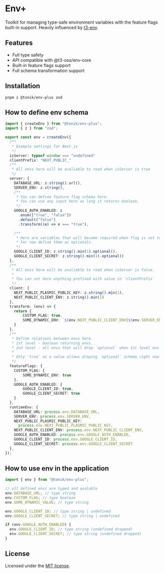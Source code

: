 # Env+

Toolkit for managing type-safe environment variables with the feature flags built-in support. Heavily influenced by [t3-env](https://github.com/t3-oss/t3-env).

## Features

- Full type safety
- API compatible with @t3-oss/env-core
- Built-in feature flags support
- Full schema transformation support

## Installation

```
pnpm i @tonik/env-plus zod
```

## How to define env schema

```ts
import { createEnv } from "@tonik/env-plus";
import { z } from "zod";

export const env = createEnv({
  /**
   * Example settings for Next.js
   */
  isServer: typeof window === "undefined"
  clientPrefix: "NEXT_PUBLIC_"
  /**
   * All envs here will be avaliable to read when isServer is true
   */
  server: {
    DATABASE_URL: z.string().url(),
    SERVER_ENV: z.string(),
    /**
     * You can define feature flag schema here.
     * You can use any input here as long it returns boolean.
     */
    GOOGLE_AUTH_ENABLED: z
      .enum(["true", "false"])
      .default("false")
      .transform((e) => e === "true"),

    /**
     * Here are variables that will become required when flag is set to "true".
     * For now define them as optionals.
     */
    GOOGLE_CLIENT_ID: z.string().min(1).optional(),
    GOOGLE_CLIENT_SECRET: z.string().min(1).optional()
  },
  /**
   * All envs here will be avaliable to read when isServer is false.
   *
   * You can set here anything prefixed with value in `clientPrefix`
   */
  client: {
    NEXT_PUBLIC_PLASMIC_PUBLIC_KEY: z.string().min(1),
    NEXT_PUBLIC_CLIENT_ENV: z.string().min(1)
  },
  transform: (env) => {
    return {
        CUSTOM_FLAG: true,
        SOME_DYNAMIC_ENV: `${env.NEXT_PUBLIC_CLIENT_ENV}${env.SERVER_ENV}`
    }
  },
  /**
   * Define relations between envs here.
   * 1st level - boolean returning envs.
   * 2nd level - all envs that will drop `optional` when 1st level env is set to true.
   *
   * Only `true` as a value allows droping `optional` schema right now
   */
  featureFlags: {
    CUSTOM_FLAG: {
        SOME_DYNAMIC_ENV: true
    },
    GOOGLE_AUTH_ENABLED: {
        GOOGLE_CLIENT_ID: true,
        GOOGLE_CLIENT_SECRET: true
    }
  },
  runtimeEnv: {
    DATABASE_URL: process.env.DATABASE_URL,
    SERVER_ENV: process.env.SERVER_ENV,
    NEXT_PUBLIC_PLASMIC_PUBLIC_KEY:
      process.env.NEXT_PUBLIC_PLASMIC_PUBLIC_KEY,
    NEXT_PUBLIC_CLIENT_ENV: process.env.NEXT_PUBLIC_CLIENT_ENV,
    GOOGLE_AUTH_ENABLED: process.env.GOOGLE_AUTH_ENABLED,
    GOOGLE_CLIENT_ID: process.env.GOOGLE_CLIENT_ID,
    GOOGLE_CLIENT_SECRET: process.env.GOOGLE_CLIENT_SECRET
  },
});
```

## How to use env in the application

```ts
import { env } from "@tonik/env-plus";

// all defined envs are typed and avalable
env.DATABASE_URL; // type string
env.CUSTOM_FLAG; // type boolean
env.SOME_DYNAMIC_VALUE; // type string

env.GOOGLE_CLIENT_ID; // type string | undefined
env.GOOGLE_CLIENT_SECRET; // type string | undefined

if (env.GOOGLE_AUTH_ENABLED) {
  env.GOOGLE_CLIENT_ID; // type string (undefined dropped)
  env.GOOGLE_CLIENT_SECRET; // type string (undefined dropped)
}
```

## License

Licensed under the [MIT license](https://github.com/tonik/env-plus/blob/main/LICENSE).